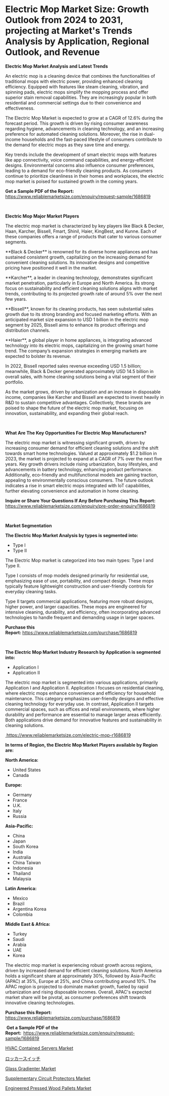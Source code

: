 <p><h1>Electric Mop Market Size: Growth Outlook from 2024 to 2031, projecting at Market's Trends Analysis by Application, Regional Outlook, and Revenue</h1></p><p><strong>Electric Mop Market Analysis and Latest Trends</strong></p>
<p><p>An electric mop is a cleaning device that combines the functionalities of traditional mops with electric power, providing enhanced cleaning efficiency. Equipped with features like steam cleaning, vibration, and spinning pads, electric mops simplify the mopping process and offer superior stain removal capabilities. They are increasingly popular in both residential and commercial settings due to their convenience and effectiveness.</p><p>The Electric Mop Market is expected to grow at a CAGR of 12.6% during the forecast period. This growth is driven by rising consumer awareness regarding hygiene, advancements in cleaning technology, and an increasing preference for automated cleaning solutions. Moreover, the rise in dual-income households and the fast-paced lifestyle of consumers contribute to the demand for electric mops as they save time and energy.</p><p>Key trends include the development of smart electric mops with features like app connectivity, voice command capabilities, and energy-efficient designs. Environmental concerns also influence consumer preferences, leading to a demand for eco-friendly cleaning products. As consumers continue to prioritize cleanliness in their homes and workplaces, the electric mop market is poised for sustained growth in the coming years.</p></p>
<p><strong>Get a Sample PDF of the Report:&nbsp;</strong> <a href="https://www.reliablemarketsize.com/enquiry/request-sample/1686819?utm_campaign=1105&utm_medium=2&utm_source=Github&utm_content=ia&utm_term=16102024&utm_id=electric-mop">https://www.reliablemarketsize.com/enquiry/request-sample/1686819</a></p>
<p>&nbsp;</p>
<p><strong>Electric Mop Major Market Players</strong></p>
<p><p>The electric mop market is characterized by key players like Black & Decker, Haan, Karcher, Bissell, Fmart, Shinil, Haier, KingBest, and Kunne. Each of these companies offers a range of products that cater to various consumer segments. </p><p>**Black & Decker** is renowned for its diverse home appliances and has sustained consistent growth, capitalizing on the increasing demand for convenient cleaning solutions. Its innovative designs and competitive pricing have positioned it well in the market.</p><p>**Karcher**, a leader in cleaning technology, demonstrates significant market penetration, particularly in Europe and North America. Its strong focus on sustainability and efficient cleaning solutions aligns with market trends, contributing to its projected growth rate of around 5% over the next few years.</p><p>**Bissell**, known for its cleaning products, has seen substantial sales growth due to its strong branding and focused marketing efforts. With an anticipated market size expansion to USD 1 billion in the electric mop segment by 2025, Bissell aims to enhance its product offerings and distribution channels.</p><p>**Haier**, a global player in home appliances, is integrating advanced technology into its electric mops, capitalizing on the growing smart home trend. The company’s expansion strategies in emerging markets are expected to bolster its revenue.</p><p>In 2022, Bissell reported sales revenue exceeding USD 1.5 billion; meanwhile, Black & Decker generated approximately USD 14.5 billion in overall sales, with home cleaning solutions being a vital segment of their portfolio.</p><p>As the market grows, driven by urbanization and an increase in disposable income, companies like Karcher and Bissell are expected to invest heavily in R&D to sustain competitive advantages. Collectively, these brands are poised to shape the future of the electric mop market, focusing on innovation, sustainability, and expanding their global reach.</p></p>
<p>&nbsp;</p>
<p><strong>What Are The Key Opportunities For Electric Mop Manufacturers?</strong></p>
<p><p>The electric mop market is witnessing significant growth, driven by increasing consumer demand for efficient cleaning solutions and the shift towards smart home technologies. Valued at approximately $1.2 billion in 2023, the market is projected to expand at a CAGR of 7% over the next five years. Key growth drivers include rising urbanization, busy lifestyles, and advancements in battery technology, enhancing product performance. Additionally, eco-friendly and multifunctional models are gaining traction, appealing to environmentally conscious consumers. The future outlook indicates a rise in smart electric mops integrated with IoT capabilities, further elevating convenience and automation in home cleaning.</p></p>
<p><strong>Inquire or Share Your Questions If Any Before Purchasing This Report:</strong> <a href="https://www.reliablemarketsize.com/enquiry/pre-order-enquiry/1686819?utm_campaign=1105&utm_medium=2&utm_source=Github&utm_content=ia&utm_term=16102024&utm_id=electric-mop">https://www.reliablemarketsize.com/enquiry/pre-order-enquiry/1686819</a></p>
<p>&nbsp;</p>
<p><strong>Market Segmentation</strong></p>
<p><strong>The Electric Mop Market Analysis by types is segmented into:</strong></p>
<p><ul><li>Type I</li><li>Type II</li></ul></p>
<p><p>The Electric Mop market is categorized into two main types: Type I and Type II. </p><p>Type I consists of mop models designed primarily for residential use, emphasizing ease of use, portability, and compact design. These mops typically feature lightweight construction and user-friendly controls for everyday cleaning tasks.</p><p>Type II targets commercial applications, featuring more robust designs, higher power, and larger capacities. These mops are engineered for intensive cleaning, durability, and efficiency, often incorporating advanced technologies to handle frequent and demanding usage in larger spaces.</p></p>
<p><strong>Purchase this Report:&nbsp;</strong><a href="https://www.reliablemarketsize.com/purchase/1686819?utm_campaign=1105&utm_medium=2&utm_source=Github&utm_content=ia&utm_term=16102024&utm_id=electric-mop">https://www.reliablemarketsize.com/purchase/1686819</a></p>
<p>&nbsp;</p>
<p><strong>The Electric Mop Market Industry Research by Application is segmented into:</strong></p>
<p><ul><li>Application I</li><li>Application II</li></ul></p>
<p><p>The electric mop market is segmented into various applications, primarily Application I and Application II. Application I focuses on residential cleaning, where electric mops enhance convenience and efficiency for household maintenance. This category emphasizes user-friendly designs and effective cleaning technology for everyday use. In contrast, Application II targets commercial spaces, such as offices and retail environments, where higher durability and performance are essential to manage larger areas efficiently. Both applications drive demand for innovative features and sustainability in cleaning solutions.</p></p>
<p><a href="https://www.reliablemarketsize.com/electric-mop-r1686819?utm_campaign=1105&utm_medium=2&utm_source=Github&utm_content=ia&utm_term=16102024&utm_id=electric-mop">&nbsp;https://www.reliablemarketsize.com/electric-mop-r1686819</a></p>
<p><strong>In terms of Region, the Electric Mop Market Players available by Region are:</strong></p>
<p>
    <p> <strong> North America: </strong>
        <ul>
            <li>United States</li>
            <li>Canada</li>
        </ul>
        </p> 
    <p> <strong> Europe: </strong>
        <ul>
            <li>Germany</li>
            <li>France</li>
            <li>U.K.</li>
            <li>Italy</li>
            <li>Russia</li>
        </ul>
        </p> 
    <p> <strong> Asia-Pacific: </strong>
        <ul>
            <li>China</li>
            <li>Japan</li>
            <li>South Korea</li>
            <li>India</li>
            <li>Australia</li>
            <li>China Taiwan</li>
            <li>Indonesia</li>
            <li>Thailand</li>
            <li>Malaysia</li>
        </ul>
        </p> 
    <p> <strong> Latin America: </strong>
        <ul>
            <li>Mexico</li>
            <li>Brazil</li>
            <li>Argentina Korea</li>
            <li>Colombia</li>
        </ul>
        </p> 
    <p> <strong> Middle East & Africa: </strong>
        <ul>
            <li>Turkey</li>
            <li>Saudi</li>
            <li>Arabia</li>
            <li>UAE</li>
            <li>Korea</li>
        </ul>
    </p>
    </p>
<p><p>The electric mop market is experiencing robust growth across regions, driven by increased demand for efficient cleaning solutions. North America holds a significant share at approximately 30%, followed by Asia-Pacific (APAC) at 35%, Europe at 25%, and China contributing around 10%. The APAC region is projected to dominate market growth, fueled by rapid urbanization and rising disposable incomes. Overall, APAC's expected market share will be pivotal, as consumer preferences shift towards innovative cleaning technologies.</p></p>
<p><strong>Purchase this Report: </strong><a href="https://www.reliablemarketsize.com/purchase/1686819?utm_campaign=1105&utm_medium=2&utm_source=Github&utm_content=ia&utm_term=16102024&utm_id=electric-mop">https://www.reliablemarketsize.com/purchase/1686819</a></p>
<p>&nbsp;<strong>Get a Sample PDF of the Report:&nbsp;&nbsp;</strong><a href="https://www.reliablemarketsize.com/enquiry/request-sample/1686819?utm_campaign=1105&utm_medium=2&utm_source=Github&utm_content=ia&utm_term=16102024&utm_id=electric-mop">https://www.reliablemarketsize.com/enquiry/request-sample/1686819</a></p>
<p><strong></strong></p>
<p><p><a href="https://github.com/judesaxav/Market-Research-Report-List-1/blob/main/hvac-contained-servers-market.md?utm_campaign=1105&utm_medium=2&utm_source=Github&utm_content=ia&utm_term=16102024&utm_id=electric-mop">HVAC Contained Servers Market</a></p><p><a href="https://github.com/lababdou/Market-Research-Report-List-6/blob/main/822296618483.md?utm_campaign=1105&utm_medium=2&utm_source=Github&utm_content=ia&utm_term=16102024&utm_id=electric-mop">ロッカースイッチ</a></p><p><a href="https://github.com/marcouhbmammoc/Market-Research-Report-List-1/blob/main/glass-gradienter-market.md?utm_campaign=1105&utm_medium=2&utm_source=Github&utm_content=ia&utm_term=16102024&utm_id=electric-mop">Glass Gradienter Market</a></p><p><a href="https://www.linkedin.com/pulse/supplementary-circuit-protectors-market-revolution-2024-mfqzf?utm_campaign=1105&utm_medium=2&utm_source=Github&utm_content=ia&utm_term=16102024&utm_id=electric-mop">Supplementary Circuit Protectors Market</a></p><p><a href="https://www.linkedin.com/pulse/insights-engineered-pressed-wood-pallets-market-players-size-zlotf?trk=public_post_embed_feed-article-content&utm_campaign=1105&utm_medium=2&utm_source=Github&utm_content=ia&utm_term=16102024&utm_id=electric-mop">Engineered Pressed Wood Pallets Market</a></p></p>